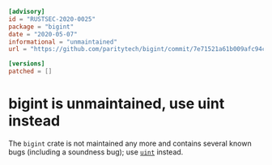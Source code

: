 ```toml
[advisory]
id = "RUSTSEC-2020-0025"
package = "bigint"
date = "2020-05-07"
informational = "unmaintained"
url = "https://github.com/paritytech/bigint/commit/7e71521a61b009afc94c91135353102658550d42"

[versions]
patched = []
```

# bigint is unmaintained, use uint instead

The `bigint` crate is not maintained any more and contains several known bugs (including a soundness bug);
use [`uint`](https://crates.io/crates/uint) instead.
